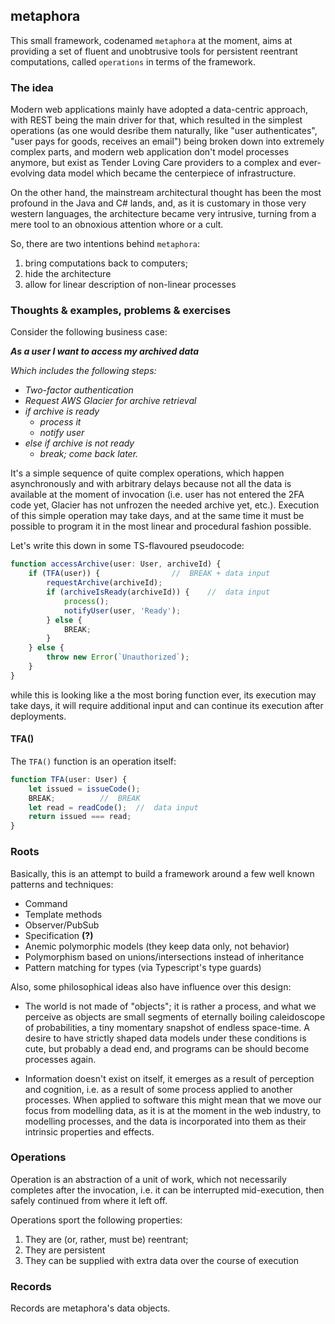 ## metaphora
This small framework, codenamed `metaphora` at the moment, aims at providing a set of fluent and unobtrusive tools for persistent reentrant computations, called `operations` in terms of the framework.

### The idea
Modern web applications mainly have adopted a data-centric approach, with REST being the main driver for that, which resulted in the simplest operations (as one would desribe them naturally, like "user authenticates", "user pays for goods, receives an email") being broken down into extremely complex parts, and modern web application don't model processes anymore, but exist as Tender Loving Care providers to a complex and ever-evolving data model which became the centerpiece of infrastructure.

On the other hand, the mainstream architectural thought has been the most profound in the Java and C# lands, and, as it is customary in those very western languages, the architecture became very intrusive, turning from a mere tool to an obnoxious attention whore or a cult.

So, there are two intentions behind `metaphora`:
1. bring computations back to computers;
2. hide the architecture
3. allow for linear description of non-linear processes

### Thoughts & examples, problems & exercises
Consider the following business case:

***As a user I want to access my archived data***

*Which includes the following steps:*
* *Two-factor authentication*
* *Request AWS Glacier for archive retrieval*
* *if archive is ready*
  * *process it*
  * *notify user*
* *else if archive is not ready*
  * *break; come back later.*

It's a simple sequence of quite complex operations, which happen asynchronously and with arbitrary delays because not all the data is available at the moment of invocation (i.e. user has not entered the 2FA code yet, Glacier has not unfrozen the needed archive yet, etc.). Execution of this simple operation may take days, and at the same time it must be possible to program it in the most linear and procedural fashion possible.

Let's write this down in some TS-flavoured pseudocode:

```typescript
function accessArchive(user: User, archiveId) {
	if (TFA(user)) {				//	BREAK + data input
		requestArchive(archiveId);
		if (archiveIsReady(archiveId)) {	//	data input
			process();
			notifyUser(user, 'Ready');
		} else {
			BREAK;
		}
	} else {
		throw new Error(`Unauthorized`);
	}
}
```

while this is looking like a the most boring function ever, its execution may take days, it will require additional input and can continue its execution after deployments.

#### TFA()
The `TFA()` function is an operation itself:
```typescript
function TFA(user: User) {
	let issued = issueCode();
	BREAK;			//	BREAK
	let read = readCode();	//	data input
	return issued === read;
}
```

### Roots
Basically, this is an attempt to build a framework around a few well known patterns and techniques:
* Command
* Template methods
* Observer/PubSub
* Specification **(?)**
* Anemic polymorphic models (they keep data only, not behavior)
* Polymorphism based on unions/intersections instead of inheritance
* Pattern matching for types (via Typescript's type guards)

Also, some philosophical ideas also have influence over this design:
* The world is not made of "objects"; it is rather a process, and what we perceive as objects are small segments of eternally boiling caleidoscope of probabilities, a tiny momentary snapshot of endless space-time. A desire to have strictly shaped data models under these conditions is cute, but probably a dead end, and programs can be should become processes again.

* Information doesn't exist on itself, it emerges as a result of perception and cognition, i.e. as a result of some process applied to another processes. When applied to software this might mean that we move our focus from modelling data, as it is at the moment in the web industry, to modelling processes, and the data is incorporated into them as their intrinsic properties and effects.

### Operations
Operation is an abstraction of a unit of work, which not necessarily completes after the invocation, i.e. it can be interrupted mid-execution, then safely continued from where it left off.

Operations sport the following properties:
1. They are (or, rather, must be) reentrant;
2. They are persistent
3. They can be supplied with extra data over the course of execution

### Records
Records are metaphora's data objects.